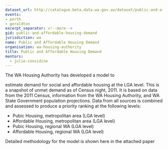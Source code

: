 ```yaml
---
dataset_url: http://catalogue.beta.data.wa.gov.au/dataset/public-and-affordable-housing-demand
events:
- perth
- geraldton
excerpt_separator: <!--more-->
gid: public-and-affordable-housing-demand
jurisdiction: wa
name: Public and Affordable Housing Demand
organisation: wa-housing-authority
title: Public and Affordable Housing Demand
mentors:
  - julie-considine
---
```


The WA Housing Authority has developed a model to

<!--more-->

estimate demand for social and affordable housing at the LGA level. 
This is a snapshot of unmet demand as of Census night, 2011. 
It is based on data from the 2011 Census, information from the WA Housing Authority, and WA State Government population projections. 
Data from all sources is combined and assessed to produce a priority ranking at the following levels: 
- Pubic Housing, metropolitan area (LGA level) 
- Affordable Housing, metropolitan area (LGA level) 
- Pubic Housing, regional WA (LGA level) 
- Affordable Housing, regional WA (LGA level)

Detailed methodology for the model is shown here in the attached paper